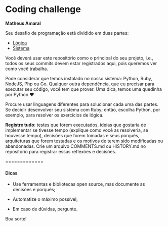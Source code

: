 # Coding challenge

**Matheus Amaral**

Seu desafio de programação está dividido em duas partes:

-   [Lógica](Logica/)
-   [Sistema](Sistema/)

Você deverá usar este repositório como o principal do seu projeto, i.e.,
todos os seus commits devem estar registrados aqui, pois queremos ver como
você trabalha.

Pode considerar que temos instalado no nosso sistema: Python, Ruby, NodeJS, Php
ou Go. Qualquer outra dependência, que eu precisar para executar seu código,
você tem que prover. Uma dica, temos uma quedinha por Python ♥

Procure usar linguagens diferentes para solucionar cada uma das partes. Se
decidir desenvolver seu sistema com Ruby; então, escolha Python, por exemplo,
para resolver os exercícios de lógica.

**Registre tudo**: testes que forem executados, ideias que gostaria de
implementar se tivesse tempo (explique como você as resolveria, se houvesse
tempo), decisões que forem tomadas e seus porquês, arquiteturas que forem
testadas e os motivos de terem sido modificadas ou abandonadas. Crie um
arquivo COMMENTS.md ou HISTORY.md no repositório para registrar essas
reflexões e decisões.

=============

#### Dicas

-   Use ferramentas e bibliotecas open source, mas documente as decisões e
    porquês;

-   Automatize o máximo possível;

-   Em caso de dúvidas, pergunte.

Boa sorte!

